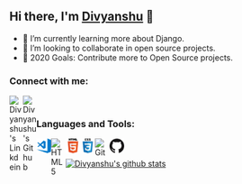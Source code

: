 ## Hi there, I'm [Divyanshu](https://www.linkedin.com/in/divyanshu-bargali-974401175/) 👋

- 🌱 I’m currently learning more about Django.
- 👯 I’m looking to collaborate in open source projects.
- 🥅 2020 Goals: Contribute more to Open Source projects.


### Connect with me:

<a href="https://www.linkedin.com/in/divyanshu-bargali-974401175/">
  <img align="left" alt="Divyanshu's Linkdein" width="24px" src="https://cdn.jsdelivr.net/npm/simple-icons@v3/icons/linkedin.svg" />
</a> 
<a href="https://github.com/div-bargali">
  <img align="left" alt="Divyanshu's Github" width="24px" src="https://cdn.jsdelivr.net/npm/simple-icons@v3/icons/github.svg" />
</a>

<br />

### Languages and Tools:

<img align="left" alt="Visual Studio Code" width="26px" src="https://raw.githubusercontent.com/github/explore/80688e429a7d4ef2fca1e82350fe8e3517d3494d/topics/visual-studio-code/visual-studio-code.png" />
<img align="left" alt="" width="26px" src="https://cdn.jsdelivr.net/npm/simple-icons@v3/icons/tensorflow.svg" />
<img align="left" alt="HTML5" width="26px" src="https://cdn.jsdelivr.net/npm/simple-icons@v3/icons/keras.svg" />
<img align="left" alt="" width="26px" src="https://cdn.jsdelivr.net/npm/simple-icons@v3/icons/django.svg" />
<img align="left" alt="HTML5" width="26px" src="https://raw.githubusercontent.com/github/explore/80688e429a7d4ef2fca1e82350fe8e3517d3494d/topics/html/html.png" />
<img align="left" alt="CSS3" width="26px" src="https://raw.githubusercontent.com/github/explore/80688e429a7d4ef2fca1e82350fe8e3517d3494d/topics/css/css.png" />
<img align="left" alt="Git" width="26px" src="https://cdn.jsdelivr.net/npm/simple-icons@v3/icons/git.svg" />
<img align="left" alt="GitHub" width="26px" src="https://raw.githubusercontent.com/github/explore/78df643247d429f6cc873026c0622819ad797942/topics/github/github.png" />


<br />
<br />

<a href="https://github.com/Yashank18">
 <img align="center" src="https://github-readme-stats.vercel.app/api?username=div-bargali&show_icons=true&theme=light&line_height=27" alt="Divyanshu's github stats"/>
</a>
